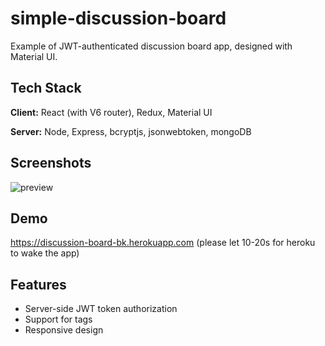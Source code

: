 
# simple-discussion-board

Example of JWT-authenticated discussion board app, designed with Material UI.

## Tech Stack

**Client:** React (with V6 router), Redux, Material UI

**Server:** Node, Express, bcryptjs, jsonwebtoken, mongoDB

## Screenshots

![preview](https://gcdnb.pbrd.co/images/4SQAuXw5v3w6.png?o=1 "simple-discussion-board")

## Demo
https://discussion-board-bk.herokuapp.com (please let 10-20s for heroku to wake the app)
## Features

- Server-side JWT token authorization
- Support for tags
- Responsive design

